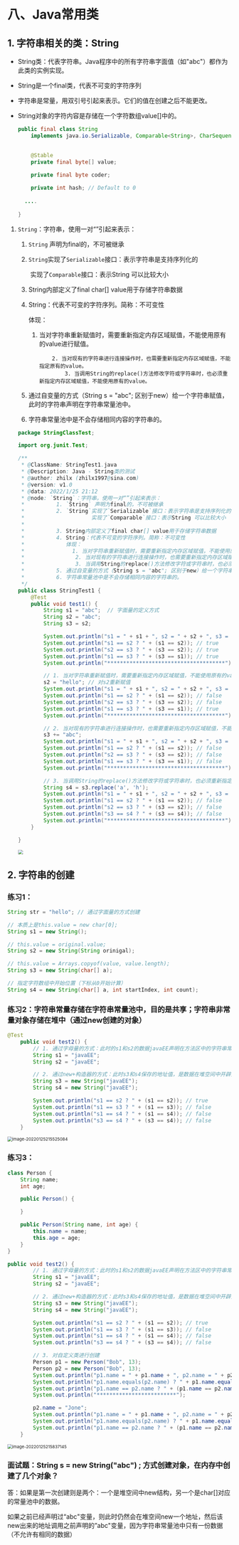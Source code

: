 # 八、Java常用类

## 1.  字符串相关的类：String

- String类：代表字符串。Java程序中的所有字符串字面值（如"abc"）都作为此类的实例实现。

- String是一个final类，代表不可变的字符序列

- 字符串是常量，用双引号引起来表示。它们的值在创建之后不能更改。

- String对象的字符内容是存储在一个字符数组value[]中的。

  ```java
  public final class String
      implements java.io.Serializable, Comparable<String>, CharSequence {
  
      
      @Stable
      private final byte[] value;
     
      private final byte coder;
  
      private int hash; // Default to 0
  	
  	....
      
  }
  ```

  

1. `String`：字符串，使用一对“”引起来表示：

   1. `String` 声明为final的，不可被继承

   2. `String`实现了`Serializable`接口：表示字符串是支持序列化的

      ​				实现了`Comparable`接口：表示String 可以比较大小

   3. String内部定义了final char[] value用于存储字符串数据

   4. String：代表不可变的字符序列。简称：不可变性

      体现： 

      1. 当对字符串重新赋值时，需要重新指定内存区域赋值，不能使用原有的value进行赋值。

      			 2. 当对现有的字符串进行连接操作时，也需要重新指定内存区域赋值，不能指定原有的value。
         			 3. 当调用String的replace()方法修改字符或字符串时，也必须重新指定内存区域赋值，不能使用原有的value。

   5. 通过自变量的方式（String s = "abc"; 区别于new）给一个字符串赋值，此时的字符串声明在字符串常量池中。

   6. 字符串常量池中是不会存储相同内容的字符串的。

   ```java
   package StringClassTest;
   
   import org.junit.Test;
   
   /**
    * @ClassName: StringTest1.java
    * @Description: Java - String类的测试
    * @author: zhilx (zhilx1997@sina.com)
    * @version: v1.0
    * @data: 2022/1/25 21:12
    * @node: `String`：字符串，使用一对“”引起来表示：
    *          1. `String` 声明为final的，不可被继承
    *          2. `String`实现了`Serializable`接口：表示字符串是支持序列化的
    *                     实现了`Comparable`接口：表示String 可以比较大小
    *
    *          3. String内部定义了final char[] value用于存储字符串数据
    *          4. String：代表不可变的字符序列。简称：不可变性
    *             体现：
    *               1. 当对字符串重新赋值时，需要重新指定内存区域赋值，不能使用原有的value进行赋值。
    *    			 2. 当对现有的字符串进行连接操作时，也需要重新指定内存区域赋值，不能指定原有的value。
    *    			 3. 当调用String的replace()方法修改字符或字符串时，也必须重新指定内存区域赋值，不能使用原有的value。
    *          5. 通过自变量的方式（String s = "abc"; 区别于new）给一个字符串赋值，此时的字符串声明在字符串常量池中。
    *          6. 字符串常量池中是不会存储相同内容的字符串的。
    */
   public class StringTest1 {
       @Test
       public void test1() {
           String s1 = "abc";  // 字面量的定义方式
           String s2 = "abc";
           String s3 = s2;
   
           System.out.println("s1 = " + s1 + ", s2 = " + s2 + ", s3 = " + s3); // abc, abc, abc
           System.out.println("s1 == s2 ? " + (s1 == s2)); // true
           System.out.println("s2 == s3 ? " + (s3 == s2)); // true
           System.out.println("s1 == s3 ? " + (s3 == s1)); // true
           System.out.println("*************************************");
   
           // 1. 当对字符串重新赋值时，需要重新指定内存区域赋值，不能使用原有的value进行赋值。
           s2 = "hello"; // 对s2重新赋值
           System.out.println("s1 = " + s1 + ", s2 = " + s2 + ", s3 = " + s3); // abc, hello, abc
           System.out.println("s1 == s2 ? " + (s1 == s2)); // false
           System.out.println("s2 == s3 ? " + (s3 == s2)); // false
           System.out.println("s1 == s3 ? " + (s3 == s1)); // true
           System.out.println("*************************************");
   
           // 2. 当对现有的字符串进行连接操作时，也需要重新指定内存区域赋值，不能指定原有的value。
           s3 += "abc";
           System.out.println("s1 = " + s1 + ", s2 = " + s2 + ", s3 = " + s3); // abc, hello, abcabc
           System.out.println("s1 == s2 ? " + (s1 == s2)); // false
           System.out.println("s2 == s3 ? " + (s3 == s2)); // false
           System.out.println("s1 == s3 ? " + (s3 == s1)); // false
           System.out.println("*************************************");
   
           // 3. 当调用String的replace()方法修改字符或字符串时，也必须重新指定内存区域赋值，不能使用原有的value
           String s4 = s3.replace('a', 'h');
           System.out.println("s1 = " + s1 + ", s2 = " + s2 + ", s3 = " + s3 + ", s4 = " + s4); // abc, hello, abcabc, hbchbc
           System.out.println("s1 == s2 ? " + (s1 == s2)); // false
           System.out.println("s2 == s3 ? " + (s3 == s2)); // false
           System.out.println("s3 == s4 ? " + (s3 == s4)); // false
           System.out.println("*************************************");
       }
   
   }
   
   ```

   <img src="D:\Program Files (x86)\JavaProject\2-Java高级部分\2-Java常用类\README.assets\image-20220125214718624-16431184402811.png" style="zoom:67%;" />

## 2. 字符串的创建

### 练习1：

```java
String str = "hello"; // 通过字面量的方式创建

// 本质上是this.value = new char[0];
String s1 = new String();

// this.value = original.value;
String s2 = new String(String orinigal);

// this.value = Arrays.copyof(value, value.length);
String s3 = new String(char[] a);

// 指定字符数组中开始位置（下标从0开始计算）
String s4 = new String(char[] a, int startIndex, int count);
```

### 练习2：**字符串常量存储在字符串常量池中，目的是共享；字符串非常量对象存储在堆中（通过new创建的对象）**

```java
@Test
    public void test2() {
        // 1. 通过字母量的方式：此时的s1和s2的数据javaEE声明在方法区中的字符串常量池中
        String s1 = "javaEE";
        String s2 = "javaEE";

        // 2. 通过new+构造器的方式：此时s3和s4保存的地址值，是数据在堆空间中开辟空间以后对应的地址
        String s3 = new String("javaEE");
        String s4 = new String("javaEE");

        System.out.println("s1 == s2 ? " + (s1 == s2)); // true
        System.out.println("s1 == s3 ? " + (s1 == s3)); // false
        System.out.println("s1 == s4 ? " + (s1 == s4)); // false
        System.out.println("s3 == s4 ? " + (s3 == s4)); // false
    }
```



<img src="D:\Program Files (x86)\JavaProject\2-Java高级部分\2-Java常用类\README.assets\image-20220125215525084.png" alt="image-20220125215525084" style="zoom: 67%;" />

### 练习3：

```java
class Person {
    String name;
    int age;

    public Person() {

    }

    public Person(String name, int age) {
        this.name = name;
        this.age = age;
    }
}

public void test2() {
        // 1. 通过字母量的方式：此时的s1和s2的数据javaEE声明在方法区中的字符串常量池中
        String s1 = "javaEE";
        String s2 = "javaEE";

        // 2. 通过new+构造器的方式：此时s3和s4保存的地址值，是数据在堆空间中开辟空间以后对应的地址
        String s3 = new String("javaEE");
        String s4 = new String("javaEE");

        System.out.println("s1 == s2 ? " + (s1 == s2)); // true
        System.out.println("s1 == s3 ? " + (s1 == s3)); // false
        System.out.println("s1 == s4 ? " + (s1 == s4)); // false
        System.out.println("s3 == s4 ? " + (s3 == s4)); // false

        // 3. 对自定义类进行创建
        Person p1 = new Person("Bob", 13);
        Person p2 = new Person("Bob", 13);
        System.out.println("p1.name = " + p1.name + ", p2.name = " + p2.name);
        System.out.println("p1.name.equals(p2.name) ? " + p1.name.equals(p2.name)); // true
        System.out.println("p1.name == p2.name ? " + (p1.name == p2.name)); // true
        System.out.println("*************************");

        p2.name = "Jone";
        System.out.println("p1.name = " + p1.name + ", p2.name = " + p2.name);
        System.out.println("p1.name.equals(p2.name) ? " + p1.name.equals(p2.name)); // false
        System.out.println("p1.name == p2.name ? " + (p1.name == p2.name)); // false
    }
```

<img src="D:\Program Files (x86)\JavaProject\2-Java高级部分\2-Java常用类\README.assets\image-20220125215837145.png" alt="image-20220125215837145" style="zoom:67%;" />



### 面试题：String s = new String("abc") ; 方式创建对象，在内存中创建了几个对象？

答：如果是第一次创建则是两个：一个是堆空间中new结构，另一个是char[]对应的常量池中的数据。

​        如果之前已经声明过“abc"变量，则此时仍然会在堆空间new一个地址，然后该new出来的地址调用之前声明的”abc"变量，因为字符串常量池中只有一份数据（不允许有相同的数据）

